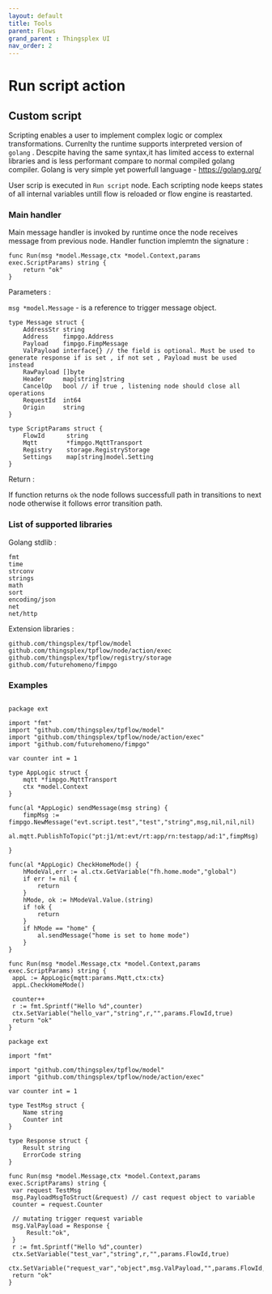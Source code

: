 ```yaml
---
layout: default
title: Tools
parent: Flows
grand_parent : Thingsplex UI
nav_order: 2
---
```


# Run script action 



## Custom script 

Scripting enables a user to implement complex logic or complex transformations. 
Currenlty the runtime supports interpreted version of `golang` . Descpite having the same syntax,it has limited access to external libraries and is less performant compare to normal compiled golang compiler. Golang is very simple yet powerfull language - https://golang.org/

User scrip is executed in `Run script` node. Each scripting node keeps states of all internal variables untill flow is reloaded or flow engine is reastarted.

### Main handler 

Main message handler is invoked by runtime once the node receives message from previous node.
Handler function implemtn the signature : 

```golang
func Run(msg *model.Message,ctx *model.Context,params exec.ScriptParams) string {
    return "ok"
}
```

Parameters :

`msg *model.Message` - is a reference to trigger message object. 

```golang
type Message struct {
    AddressStr string
    Address    fimpgo.Address
    Payload    fimpgo.FimpMessage
    ValPayload interface{} // the field is optional. Must be used to generate response if is set , if not set , Payload must be used instead
    RawPayload []byte
    Header     map[string]string
    CancelOp   bool // if true , listening node should close all operations
    RequestId  int64
    Origin     string
}
```

```golang
type ScriptParams struct {
    FlowId      string
    Mqtt        *fimpgo.MqttTransport
    Registry    storage.RegistryStorage
    Settings    map[string]model.Setting
}
```

Return :

If function returns `ok` the node follows successfull path in transitions to next node otherwise it follows error transition path. 


### List of supported libraries 

Golang stdlib :
```
fmt
time
strconv
strings
math
sort
encoding/json
net
net/http

```

Extension libraries : 

```
github.com/thingsplex/tpflow/model
github.com/thingsplex/tpflow/node/action/exec
github.com/thingsplex/tpflow/registry/storage
github.com/futurehomeno/fimpgo
```


### Examples

```golang

package ext

import "fmt"
import "github.com/thingsplex/tpflow/model"
import "github.com/thingsplex/tpflow/node/action/exec"
import "github.com/futurehomeno/fimpgo"

var counter int = 1

type AppLogic struct {
    mqtt *fimpgo.MqttTransport
    ctx *model.Context
}

func(al *AppLogic) sendMessage(msg string) {
    fimpMsg := fimpgo.NewMessage("evt.script.test","test","string",msg,nil,nil,nil)
    al.mqtt.PublishToTopic("pt:j1/mt:evt/rt:app/rn:testapp/ad:1",fimpMsg)
    
}

func(al *AppLogic) CheckHomeMode() {
    hModeVal,err := al.ctx.GetVariable("fh.home.mode","global")
    if err != nil {
        return 
    }
    hMode, ok := hModeVal.Value.(string)
    if !ok {
        return
    }
    if hMode == "home" {
        al.sendMessage("home is set to home mode")
    }
}

func Run(msg *model.Message,ctx *model.Context,params exec.ScriptParams) string {
 appL := AppLogic{mqtt:params.Mqtt,ctx:ctx}
 appL.CheckHomeMode()
 
 counter++
 r := fmt.Sprintf("Hello %d",counter)
 ctx.SetVariable("hello_var","string",r,"",params.FlowId,true)
 return "ok"
}

```

```golang
package ext

import "fmt"

import "github.com/thingsplex/tpflow/model"
import "github.com/thingsplex/tpflow/node/action/exec"

var counter int = 1

type TestMsg struct {
    Name string 
    Counter int
}

type Response struct {
    Result string 
    ErrorCode string
}

func Run(msg *model.Message,ctx *model.Context,params exec.ScriptParams) string {
 var request TestMsg
 msg.PayloadMsgToStruct(&request) // cast request object to variable
 counter = request.Counter
 
 // mutating trigger request variable  
 msg.ValPayload = Response {
     Result:"ok",
 }
 r := fmt.Sprintf("Hello %d",counter)
 ctx.SetVariable("test_var","string",r,"",params.FlowId,true)
 ctx.SetVariable("request_var","object",msg.ValPayload,"",params.FlowId,true)
 return "ok"
}

```
